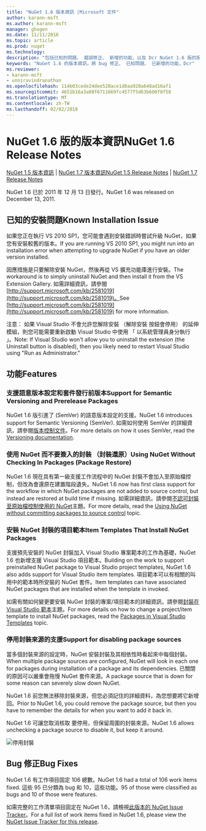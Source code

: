 ```yaml
---
title: "NuGet 1.6 版本資訊 |Microsoft 文件"
author: karann-msft
ms.author: karann-msft
manager: ghogen
ms.date: 11/11/2016
ms.topic: article
ms.prod: nuget
ms.technology: 
description: "包括已知的問題、 錯誤修正、 新增的功能，以及 Dcr NuGet 1.6 版的版本資訊。"
keywords: "NuGet 1.6 的版本資訊，將 bug 修正、 已知問題、 已新增的功能，Dcr"
ms.reviewer:
- karann-msft
- unniravindranathan
ms.openlocfilehash: 114b03cede24dee520ace1d8aa920a648ad16af1
ms.sourcegitcommit: 4651b16a3a08f6711669fc4577f5d63b600f8f58
ms.translationtype: MT
ms.contentlocale: zh-TW
ms.lasthandoff: 02/02/2018
---
```

 # <a name="nuget-16-release-notes"></a><span data-ttu-id="eb4d4-104">NuGet 1.6 版的版本資訊</span><span class="sxs-lookup"><span data-stu-id="eb4d4-104">NuGet 1.6 Release Notes</span></span>

<span data-ttu-id="eb4d4-105">[NuGet 1.5 版本資訊](../release-notes/nuget-1.5.md) | [NuGet 1.7 版本資訊](../release-notes/nuget-1.7.md)</span><span class="sxs-lookup"><span data-stu-id="eb4d4-105">[NuGet 1.5 Release Notes](../release-notes/nuget-1.5.md) | [NuGet 1.7 Release Notes](../release-notes/nuget-1.7.md)</span></span>

<span data-ttu-id="eb4d4-106">NuGet 1.6 已於 2011 年 12 月 13 日發行。</span><span class="sxs-lookup"><span data-stu-id="eb4d4-106">NuGet 1.6 was released on December 13, 2011.</span></span>

## <a name="known-installation-issue"></a><span data-ttu-id="eb4d4-107">已知的安裝問題</span><span class="sxs-lookup"><span data-stu-id="eb4d4-107">Known Installation Issue</span></span>
<span data-ttu-id="eb4d4-108">如果您正在執行 VS 2010 SP1，您可能會遇到安裝錯誤時嘗試升級 NuGet，如果您有安裝較舊的版本。</span><span class="sxs-lookup"><span data-stu-id="eb4d4-108">If you are running VS 2010 SP1, you might run into an installation error when attempting to upgrade NuGet if you have an older version installed.</span></span>

<span data-ttu-id="eb4d4-109">因應措施是只要解除安裝 NuGet，然後再從 VS 擴充功能庫進行安裝。</span><span class="sxs-lookup"><span data-stu-id="eb4d4-109">The workaround is to simply uninstall NuGet and then install it from the VS Extension Gallery.</span></span>  <span data-ttu-id="eb4d4-110">如需詳細資訊，請參閱 [http://support.microsoft.com/kb/2581019](http://support.microsoft.com/kb/2581019)。</span><span class="sxs-lookup"><span data-stu-id="eb4d4-110">See [http://support.microsoft.com/kb/2581019](http://support.microsoft.com/kb/2581019) for more information.</span></span>

<span data-ttu-id="eb4d4-111">注意： 如果 Visual Studio 不會允許您解除安裝 （解除安裝 按鈕會停用） 的延伸模組，則您可能需要重新啟動 Visual Studio 中使用 「 以系統管理員身分執行 」。</span><span class="sxs-lookup"><span data-stu-id="eb4d4-111">Note: If Visual Studio won't allow you to uninstall the extension (the Uninstall button is disabled), then you likely need to restart Visual Studio using "Run as Administrator."</span></span>

## <a name="features"></a><span data-ttu-id="eb4d4-112">功能</span><span class="sxs-lookup"><span data-stu-id="eb4d4-112">Features</span></span>

### <a name="support-for-semantic-versioning-and-prerelease-packages"></a><span data-ttu-id="eb4d4-113">支援語意版本設定和套件發行前版本</span><span class="sxs-lookup"><span data-stu-id="eb4d4-113">Support for Semantic Versioning and Prerelease Packages</span></span>
<span data-ttu-id="eb4d4-114">NuGet 1.6 版引進了 (SemVer) 的語意版本設定的支援。</span><span class="sxs-lookup"><span data-stu-id="eb4d4-114">NuGet 1.6 introduces support for Semantic Versioning (SemVer).</span></span> <span data-ttu-id="eb4d4-115">如需如何使用 SemVer 的詳細資訊，請參閱[版本控制文件](../create-packages/prerelease-packages.md)。</span><span class="sxs-lookup"><span data-stu-id="eb4d4-115">For more details on how it uses SemVer, read the [Versioning documentation](../create-packages/prerelease-packages.md).</span></span>

### <a name="using-nuget-without-checking-in-packages-package-restore"></a><span data-ttu-id="eb4d4-116">使用 NuGet 而不要簽入的封裝 （封裝還原）</span><span class="sxs-lookup"><span data-stu-id="eb4d4-116">Using NuGet Without Checking In Packages (Package Restore)</span></span>
<span data-ttu-id="eb4d4-117">NuGet 1.6 現在具有第一級支援工作流程中的 NuGet 封裝不會加入至原始檔控制，但改為會還原在建置階段遺失。</span><span class="sxs-lookup"><span data-stu-id="eb4d4-117">NuGet 1.6 now has first class support for the workflow in which NuGet packages are not added to source control, but instead are restored at build time if missing.</span></span> <span data-ttu-id="eb4d4-118">如需詳細資訊，請參閱[不認可封裝至原始檔控制使用的 NuGet](../consume-packages/packages-and-source-control.md)主題。</span><span class="sxs-lookup"><span data-stu-id="eb4d4-118">For more details, read the [Using NuGet without committing packages to source control](../consume-packages/packages-and-source-control.md) topic.</span></span>

### <a name="item-templates-that-install-nuget-packages"></a><span data-ttu-id="eb4d4-119">安裝 NuGet 封裝的項目範本</span><span class="sxs-lookup"><span data-stu-id="eb4d4-119">Item Templates That Install NuGet Packages</span></span>
<span data-ttu-id="eb4d4-120">支援預先安裝的 NuGet 封裝加入 Visual Studio 專案範本的工作為基礎，NuGet 1.6 也新增支援 Visual Studio 項目範本。</span><span class="sxs-lookup"><span data-stu-id="eb4d4-120">Building on the work to support preinstalled NuGet package to Visual Studio project templates, NuGet 1.6 also adds support for Visual Studio item templates.</span></span> <span data-ttu-id="eb4d4-121">項目範本可以有相關的叫用中的範本時所安裝的 NuGet 套件。</span><span class="sxs-lookup"><span data-stu-id="eb4d4-121">Item templates can have associated NuGet packages that are installed when the template in invoked.</span></span>

<span data-ttu-id="eb4d4-122">如需有關如何變更要安裝 NuGet 封裝的專案/項目範本的詳細資訊，請參閱[封裝在 Visual Studio 範本](../visual-studio-extensibility/visual-studio-templates.md)主題。</span><span class="sxs-lookup"><span data-stu-id="eb4d4-122">For more details on how to change a project/item template to install NuGet packages, read the [Packages in Visual Studio Templates](../visual-studio-extensibility/visual-studio-templates.md) topic.</span></span>

### <a name="support-for-disabling-package-sources"></a><span data-ttu-id="eb4d4-123">停用封裝來源的支援</span><span class="sxs-lookup"><span data-stu-id="eb4d4-123">Support for disabling package sources</span></span>
<span data-ttu-id="eb4d4-124">當多個封裝來源的設定時，NuGet 安裝封裝及其相依性時看起來中每個封裝。</span><span class="sxs-lookup"><span data-stu-id="eb4d4-124">When multiple package sources are configured, NuGet will look in each one for packages during installation of a package and its dependencies.</span></span> <span data-ttu-id="eb4d4-125">已關閉的原因可以嚴重會拖慢 NuGet 套件來源。</span><span class="sxs-lookup"><span data-stu-id="eb4d4-125">A package source that is down for some reason can severely slow down NuGet.</span></span>

<span data-ttu-id="eb4d4-126">NuGet 1.6 前您無法移除封裝來源，但您必須記住的詳細資料，為您想要將它新增回。</span><span class="sxs-lookup"><span data-stu-id="eb4d4-126">Prior to NuGet 1.6, you could remove the package source, but then you have to remember the details for when you want to add it back in.</span></span>

<span data-ttu-id="eb4d4-127">NuGet 1.6 可讓您取消核取 要停用，但保留周圍的封裝來源。</span><span class="sxs-lookup"><span data-stu-id="eb4d4-127">NuGet 1.6 allows unchecking a package source to disable it, but keep it around.</span></span>

![停用封裝](./media/package-source-with-disabled-source.png)

## <a name="bug-fixes"></a><span data-ttu-id="eb4d4-129">Bug 修正</span><span class="sxs-lookup"><span data-stu-id="eb4d4-129">Bug Fixes</span></span>
<span data-ttu-id="eb4d4-130">NuGet 1.6 有工作項目固定 106 總數。</span><span class="sxs-lookup"><span data-stu-id="eb4d4-130">NuGet 1.6 had a total of 106 work items fixed.</span></span> <span data-ttu-id="eb4d4-131">這些 95 已分類為 bug 和 10，這些功能。</span><span class="sxs-lookup"><span data-stu-id="eb4d4-131">95 of those were classified as bugs and 10 of those were features.</span></span>

<span data-ttu-id="eb4d4-132">如需完整的工作清單項目固定在 NuGet 1.6，請檢視[此版本的 NuGet Issue Tracker](http://nuget.codeplex.com/workitem/list/advanced?keyword=&status=Closed&type=All&priority=All&release=NuGet%201.6&assignedTo=All&component=All&sortField=Votes&sortDirection=Descending&page=0)。</span><span class="sxs-lookup"><span data-stu-id="eb4d4-132">For a full list of work items fixed in NuGet 1.6, please view the [NuGet Issue Tracker for this release](http://nuget.codeplex.com/workitem/list/advanced?keyword=&status=Closed&type=All&priority=All&release=NuGet%201.6&assignedTo=All&component=All&sortField=Votes&sortDirection=Descending&page=0).</span></span>
